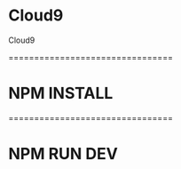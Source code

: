 # Cloud9
Cloud9

================================

 <h1>NPM INSTALL</h1>

================================

 <h1>NPM RUN DEV</h1>

